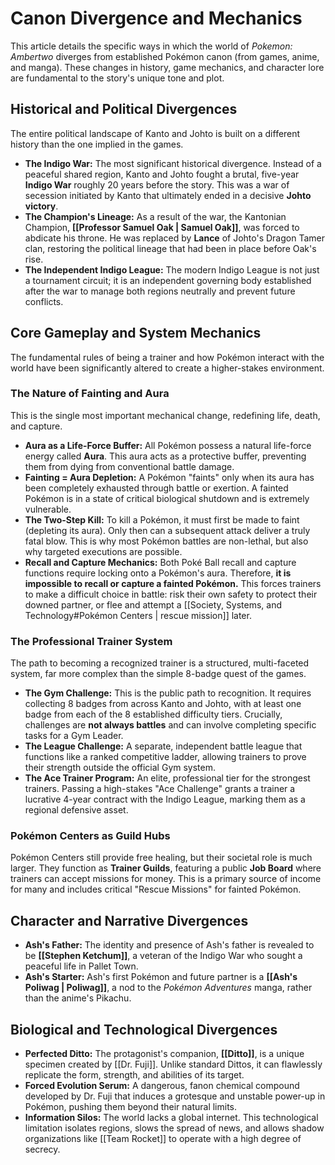 # Canon Divergence and Mechanics

This article details the specific ways in which the world of *Pokemon: Ambertwo* diverges from established Pokémon canon (from games, anime, and manga). These changes in history, game mechanics, and character lore are fundamental to the story's unique tone and plot.

## Historical and Political Divergences

The entire political landscape of Kanto and Johto is built on a different history than the one implied in the games.

*   **The Indigo War:** The most significant historical divergence. Instead of a peaceful shared region, Kanto and Johto fought a brutal, five-year **Indigo War** roughly 20 years before the story. This was a war of secession initiated by Kanto that ultimately ended in a decisive **Johto victory**.
*   **The Champion's Lineage:** As a result of the war, the Kantonian Champion, **[[Professor Samuel Oak | Samuel Oak]]**, was forced to abdicate his throne. He was replaced by **Lance** of Johto's Dragon Tamer clan, restoring the political lineage that had been in place before Oak's rise.
*   **The Independent Indigo League:** The modern Indigo League is not just a tournament circuit; it is an independent governing body established after the war to manage both regions neutrally and prevent future conflicts.

## Core Gameplay and System Mechanics

The fundamental rules of being a trainer and how Pokémon interact with the world have been significantly altered to create a higher-stakes environment.

### The Nature of Fainting and Aura

This is the single most important mechanical change, redefining life, death, and capture.
*   **Aura as a Life-Force Buffer:** All Pokémon possess a natural life-force energy called **Aura**. This aura acts as a protective buffer, preventing them from dying from conventional battle damage.
*   **Fainting = Aura Depletion:** A Pokémon "faints" only when its aura has been completely exhausted through battle or exertion. A fainted Pokémon is in a state of critical biological shutdown and is extremely vulnerable.
*   **The Two-Step Kill:** To kill a Pokémon, it must first be made to faint (depleting its aura). Only then can a subsequent attack deliver a truly fatal blow. This is why most Pokémon battles are non-lethal, but also why targeted executions are possible.
*   **Recall and Capture Mechanics:** Both Poké Ball recall and capture functions require locking onto a Pokémon's aura. Therefore, **it is impossible to recall or capture a fainted Pokémon.** This forces trainers to make a difficult choice in battle: risk their own safety to protect their downed partner, or flee and attempt a [[Society, Systems, and Technology#Pokémon Centers | rescue mission]] later.

### The Professional Trainer System

The path to becoming a recognized trainer is a structured, multi-faceted system, far more complex than the simple 8-badge quest of the games.
*   **The Gym Challenge:** This is the public path to recognition. It requires collecting 8 badges from across Kanto and Johto, with at least one badge from each of the 8 established difficulty tiers. Crucially, challenges are **not always battles** and can involve completing specific tasks for a Gym Leader.
*   **The League Challenge:** A separate, independent battle league that functions like a ranked competitive ladder, allowing trainers to prove their strength outside the official Gym system.
*   **The Ace Trainer Program:** An elite, professional tier for the strongest trainers. Passing a high-stakes "Ace Challenge" grants a trainer a lucrative 4-year contract with the Indigo League, marking them as a regional defensive asset.

### Pokémon Centers as Guild Hubs

Pokémon Centers still provide free healing, but their societal role is much larger. They function as **Trainer Guilds**, featuring a public **Job Board** where trainers can accept missions for money. This is a primary source of income for many and includes critical "Rescue Missions" for fainted Pokémon.

## Character and Narrative Divergences

*   **Ash's Father:** The identity and presence of Ash's father is revealed to be **[[Stephen Ketchum]]**, a veteran of the Indigo War who sought a peaceful life in Pallet Town.
*   **Ash's Starter:** Ash's first Pokémon and future partner is a **[[Ash's Poliwag | Poliwag]]**, a nod to the *Pokémon Adventures* manga, rather than the anime's Pikachu.

## Biological and Technological Divergences

*   **Perfected Ditto:** The protagonist's companion, **[[Ditto]]**, is a unique specimen created by [[Dr. Fuji]]. Unlike standard Dittos, it can flawlessly replicate the form, strength, and abilities of its target.
*   **Forced Evolution Serum:** A dangerous, fanon chemical compound developed by Dr. Fuji that induces a grotesque and unstable power-up in Pokémon, pushing them beyond their natural limits.
*   **Information Silos:** The world lacks a global internet. This technological limitation isolates regions, slows the spread of news, and allows shadow organizations like [[Team Rocket]] to operate with a high degree of secrecy.